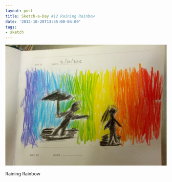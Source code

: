```yaml
---
layout: post
title: Sketch-a-Day #12 Raining Rainbow
date: '2012-10-20T13:35:00-04:00'
tags:
- sketch
---
```

![](/images/sketches/sad12-raining-rainbow.jpg)

Raining Rainbow

